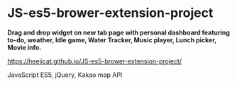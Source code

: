 # JS-es5-brower-extension-project

**Drag and drop widget on new tab page with personal dashboard featuring to-do, weather, Idle game, Water Tracker, Music player, Lunch picker, Movie info.**

https://heejicat.github.io/JS-es5-brower-extension-project/

JavaScript ES5, 
jQuery, 
Kakao map API
